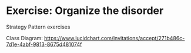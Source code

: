 # Exercise: Organize the disorder
Strategy Pattern exercises

Class Diagram:
https://www.lucidchart.com/invitations/accept/271b486c-7d1e-4abf-9813-8675d481074f